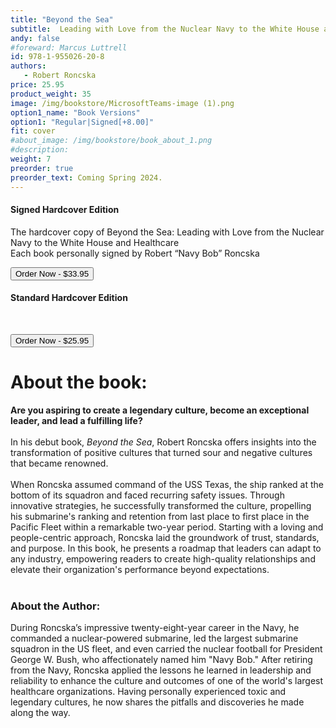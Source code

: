 ```yaml
---
title: "Beyond the Sea"
subtitle:  Leading with Love from the Nuclear Navy to the White House and Healthcare
andy: false
#foreward: Marcus Luttrell
id: 978-1-955026-20-8
authors:
   - Robert Roncska
price: 25.95
product_weight: 35
image: /img/bookstore/MicrosoftTeams-image (1).png
option1_name: "Book Versions"
option1: "Regular|Signed[+8.00]"
fit: cover
#about_image: /img/bookstore/book_about_1.png
#description: 
weight: 7
preorder: true
preorder_text: Coming Spring 2024. 
---
```


#### **Signed Hardcover Edition**<br>
The hardcover copy of Beyond the Sea: Leading with Love from the Nuclear Navy to the White House and Healthcare<br>
Each book personally signed by Robert “Navy Bob” Roncska


<button
        class="snipcart-add-item buy-button button"
        data-item-id="978-1-955026-20-8"
        data-item-name="Beyond the Sea | Signed Hardcover Edition"
        data-item-price="33.99"
        data-item-url="https://ballastbooks.com/purchase/"
        data-item-weight="35"
        data-item-image="/img/bookstore/MicrosoftTeams-image (1).png"
        data-item-description="">
        Order Now - $33.95
</button>

#### **Standard Hardcover Edition** <br>
<br>

<button
        class="snipcart-add-item buy-button button"
        data-item-id="978-1-955026-20-8"
        data-item-name="Beyond the Sea | Standard Hardcover Edition"
        data-item-price="25.99"
        data-item-url="https://ballastbooks.com/purchase/"
        data-item-weight="35"
        data-item-image="/img/bookstore/MicrosoftTeams-image (1).png"
        data-item-description="">
        Order Now - $25.95
</button>
<br>

# About the book:
**Are you aspiring to create a legendary culture, become an exceptional leader, and lead a fulfilling life?**<br>
<br>
In his debut book, *Beyond the Sea*, Robert Roncska offers insights into the transformation of positive cultures that turned sour and negative cultures that became renowned.<br>
<br>
When Roncska assumed command of the USS Texas, the ship ranked at the bottom of its squadron and faced recurring safety issues. Through innovative strategies, he successfully transformed the culture, propelling his submarine's ranking and retention from last place to first place in the Pacific Fleet within a remarkable two-year period. Starting with a loving and people-centric approach, Roncska laid the groundwork of trust, standards, and purpose. In this book, he presents a roadmap that leaders can adapt to any industry, empowering readers to create high-quality relationships and elevate their organization's performance beyond expectations.<br>
<br>

### About the Author:
During Roncska’s impressive twenty-eight-year career in the Navy, he commanded a nuclear-powered submarine, led the largest submarine squadron in the US fleet, and even carried the nuclear football for President George W. Bush, who affectionately named him "Navy Bob." After retiring from the Navy, Roncska applied the lessons he learned in leadership and reliability to enhance the culture and outcomes of one of the world's largest healthcare organizations. Having personally experienced toxic and legendary cultures, he now shares the pitfalls and discoveries he made along the way. 



